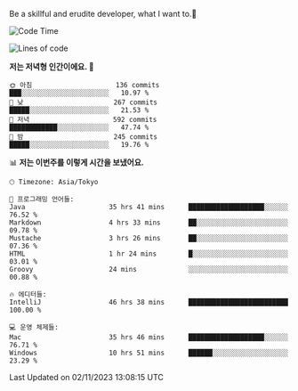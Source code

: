 Be a skillful and erudite developer, what I want to.👶

<!--START_SECTION:waka-->
![Code Time](http://img.shields.io/badge/Code%20Time-73%20hrs%2058%20mins-blue)

![Lines of code](https://img.shields.io/badge/%EC%A0%80%EB%8A%94%20%EC%97%AC%ED%83%9C%EA%B9%8C%EC%A7%80%20-726.2%20thousand%20%EC%A4%84%EC%9D%98%20%EC%BD%94%EB%93%9C%EB%A5%BC%20%EC%9E%91%EC%84%B1%ED%96%88%EC%96%B4%EC%9A%94.-blue)

**저는 저녁형 인간이에요. 🦉** 

```text
🌞 아침                     136 commits         ███░░░░░░░░░░░░░░░░░░░░░░   10.97 % 
🌆 낮　                     267 commits         █████░░░░░░░░░░░░░░░░░░░░   21.53 % 
🌃 저녁                     592 commits         ████████████░░░░░░░░░░░░░   47.74 % 
🌙 밤　                     245 commits         █████░░░░░░░░░░░░░░░░░░░░   19.76 % 
```


📊 **저는 이번주를 이렇게 시간을 보냈어요.** 

```text
🕑︎ Timezone: Asia/Tokyo

💬 프로그래밍 언어들: 
Java                     35 hrs 41 mins      ███████████████████░░░░░░   76.52 % 
Markdown                 4 hrs 33 mins       ██░░░░░░░░░░░░░░░░░░░░░░░   09.78 % 
Mustache                 3 hrs 26 mins       ██░░░░░░░░░░░░░░░░░░░░░░░   07.36 % 
HTML                     1 hr 24 mins        █░░░░░░░░░░░░░░░░░░░░░░░░   03.01 % 
Groovy                   24 mins             ░░░░░░░░░░░░░░░░░░░░░░░░░   00.88 % 

🔥 에디터들: 
IntelliJ                 46 hrs 38 mins      █████████████████████████   100.00 % 

💻 운영 체제들: 
Mac                      35 hrs 46 mins      ███████████████████░░░░░░   76.71 % 
Windows                  10 hrs 51 mins      ██████░░░░░░░░░░░░░░░░░░░   23.29 % 
```


 Last Updated on 02/11/2023 13:08:15 UTC
<!--END_SECTION:waka-->
